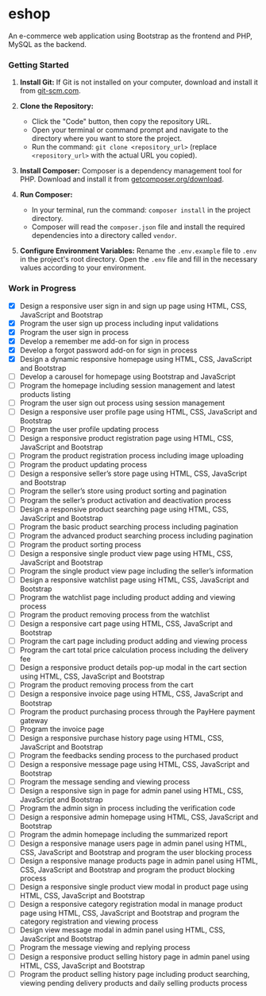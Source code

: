 # eshop
An e-commerce web application using Bootstrap as the frontend and PHP, MySQL as the backend.

### Getting Started
1. **Install Git:** If Git is not installed on your computer, download and install it from [git-scm.com](https://git-scm.com/).
2. **Clone the Repository:**
    - Click the "Code" button, then copy the repository URL.
    - Open your terminal or command prompt and navigate to the directory where you want to store the project.
    - Run the command: `git clone <repository_url>` (replace `<repository_url>` with the actual URL you copied).
3. **Install Composer:** Composer is a dependency management tool for PHP. Download and install it from [getcomposer.org/download](https://getcomposer.org/download/).

4. **Run Composer:**
    - In your terminal, run the command: `composer install` in the project directory.
    - Composer will read the `composer.json` file and install the required dependencies into a directory called `vendor`.

5. **Configure Environment Variables:** Rename the `.env.example` file to `.env` in the project's root directory. Open the `.env` file and fill in the necessary values according to your environment.
### Work in Progress
- [x] Design a responsive user sign in and sign up page using HTML, CSS, JavaScript and Bootstrap
- [x] Program the user sign up process including input validations
- [x] Program the user sign in process
- [x] Develop a remember me add-on for sign in process
- [x] Develop a forgot password add-on for sign in process
- [x] Design a dynamic responsive homepage using HTML, CSS, JavaScript and Bootstrap
- [ ] Develop a carousel for homepage using Bootstrap and JavaScript
- [ ] Program the homepage including session management and latest products listing
- [ ] Program the user sign out process using session management
- [ ] Design a responsive user profile page using HTML, CSS, JavaScript and Bootstrap
- [ ] Program the user profile updating process
- [ ] Design a responsive product registration page using HTML, CSS, JavaScript and Bootstrap
- [ ] Program the product registration process including image uploading
- [ ] Program the product updating process
- [ ] Design a responsive seller’s store page using HTML, CSS, JavaScript and Bootstrap
- [ ] Program the seller’s store using product sorting and pagination
- [ ] Program the seller’s product activation and deactivation process
- [ ] Design a responsive product searching page using HTML, CSS, JavaScript and Bootstrap
- [ ] Program the basic product searching process including pagination
- [ ] Program the advanced product searching process including pagination
- [ ] Program the product sorting process
- [ ] Design a responsive single product view page using HTML, CSS, JavaScript and Bootstrap
- [ ] Program the single product view page including the seller’s information
- [ ] Design a responsive watchlist page using HTML, CSS, JavaScript and Bootstrap
- [ ] Program the watchlist page including product adding and viewing process
- [ ] Program the product removing process from the watchlist
- [ ] Design a responsive cart page using HTML, CSS, JavaScript and Bootstrap
- [ ] Program the cart page including product adding and viewing process
- [ ] Program the cart total price calculation process including the delivery fee
- [ ] Design a responsive product details pop-up modal in the cart section using HTML, CSS, JavaScript and Bootstrap
- [ ] Program the product removing process from the cart
- [ ] Design a responsive invoice page using HTML, CSS, JavaScript and Bootstrap
- [ ] Program the product purchasing process through the PayHere payment gateway
- [ ] Program the invoice page
- [ ] Design a responsive purchase history page using HTML, CSS, JavaScript and Bootstrap
- [ ] Program the feedbacks sending process to the purchased product
- [ ] Design a responsive message page using HTML, CSS, JavaScript and Bootstrap
- [ ] Program the message sending and viewing process
- [ ] Design a responsive sign in page for admin panel using HTML, CSS, JavaScript and Bootstrap
- [ ] Program the admin sign in process including the verification code
- [ ] Design a responsive admin homepage using HTML, CSS, JavaScript and Bootstrap
- [ ] Program the admin homepage including the summarized report
- [ ] Design a responsive manage users page in admin panel using HTML, CSS, JavaScript and Bootstrap and program the user blocking process
- [ ] Design a responsive manage products page in admin panel using HTML, CSS, JavaScript and Bootstrap and program the product blocking process
- [ ] Design a responsive single product view modal in product page using HTML, CSS, JavaScript and Bootstrap
- [ ] Design a responsive category registration modal in manage product page using HTML, CSS, JavaScript and Bootstrap and program the category registration and viewing process
- [ ] Design view message modal in admin panel using HTML, CSS, JavaScript and Bootstrap
- [ ] Program the message viewing and replying process
- [ ] Design a responsive product selling history page in admin panel using HTML, CSS, JavaScript and Bootstrap
- [ ] Program the product selling history page including product searching, viewing pending delivery products and daily selling products process

